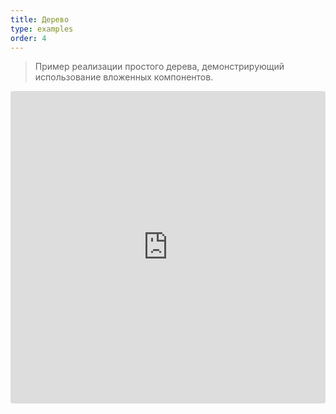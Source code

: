 ```yaml
---
title: Дерево
type: examples
order: 4
---
```


> Пример реализации простого дерева, демонстрирующий использование вложенных компонентов.

<iframe src="https://codesandbox.io/embed/github/vuejs/vuejs.org/tree/master/src/v2/examples/vue-20-tree-view?codemirror=1&hidedevtools=1&hidenavigation=1&theme=light" style="width:100%; height:500px; border:0; border-radius: 4px; overflow:hidden;" title="vue-20-template-compilation" allow="geolocation; microphone; camera; midi; vr; accelerometer; gyroscope; payment; ambient-light-sensor; encrypted-media; usb" sandbox="allow-modals allow-forms allow-popups allow-scripts allow-same-origin"></iframe>

